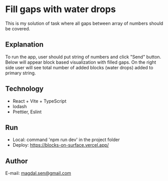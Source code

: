 # Fill gaps with water drops

This is my solution of task where all gaps between array of numbers should be covered.

## Explanation

To run the app, user should put string of numbers and click "Send" button.
Below will appear block based visualization with filled gaps.
On the right side user will see total number of added blocks (water drops) added to primary string.

## Technology

- React + Vite + TypeScript
- lodash
- Prettier, Eslint

## Run

- Local: command 'npm run dev' in the project folder
- Deploy: https://blocks-on-surface.vercel.app/

## Author

E-mail: magdal.sen@gmail.com